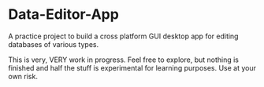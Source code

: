 # Data-Editor-App
A practice project to build a cross platform GUI desktop app for editing databases of various types.

This is very, VERY work in progress. Feel free to explore, but nothing is finished and half the stuff is experimental for learning purposes. Use at your own risk.
